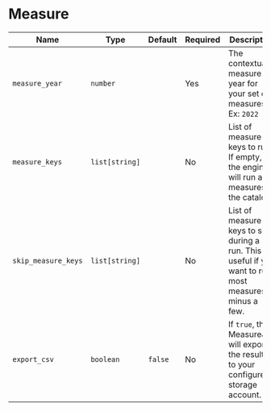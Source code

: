 # Measure

| Name | Type | Default | Required | Description |
| --- | --- | --- | --- | --- |
| `measure_year` | `number` |  | Yes | The contextual measure year for your set of measures. Ex: `2022` |
| `measure_keys` | `list[string]` |  | No | List of measure keys to run. If empty, the engine will run all measures in the catalog. |
| `skip_measure_keys` | `list[string]` |  | No | List of measure keys to skip during a run.  This is useful if you want to run most measures minus a few. |
| `export_csv` | `boolean` | `false` | No | If `true`, the MeasureJob will export the results to your configured storage account.  |